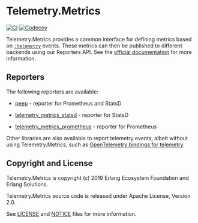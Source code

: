 # Telemetry.Metrics

[![CI](https://github.com/beam-telemetry/telemetry_metrics/actions/workflows/ci.yml/badge.svg)](https://github.com/beam-telemetry/telemetry_metrics/actions/workflows/ci.yml)
[![Codecov](https://codecov.io/gh/beam-telemetry/telemetry_metrics/branch/master/graphs/badge.svg)](https://codecov.io/gh/beam-telemetry/telemetry_metrics/branch/master/graphs/badge.svg)

Telemetry.Metrics provides a common interface for defining metrics based on
[`:telemetry`](https://github.com/beam-telemetry/telemetry) events. These metrics
can then be published to different backends using our Reporters API. See the
[official documentation](https://hexdocs.pm/telemetry_metrics) for more information.

## Reporters

The following reporters are available:

  * [peep](https://github.com/rkallos/peep) - reporter for Prometheus and StatsD

  * [telemetry_metrics_statsd](https://github.com/beam-telemetry/telemetry_metrics_statsd) - reporter for StatsD

  * [telemetry_metrics_prometheus](https://github.com/beam-telemetry/telemetry_metrics_prometheus) - reporter for Prometheus

Other libraries are also available to report telemetry events, albeit without using Telemetry.Metrics, such as [OpenTelemetry bindings for telemetry](https://github.com/open-telemetry/opentelemetry-erlang-contrib/tree/main/utilities/opentelemetry_telemetry).

## Copyright and License

Telemetry.Metrics is copyright (c) 2019 Erlang Ecosystem Foundation and Erlang Solutions.

Telemetry.Metrics source code is released under Apache License, Version 2.0.

See [LICENSE](LICENSE) and [NOTICE](NOTICE) files for more information.
